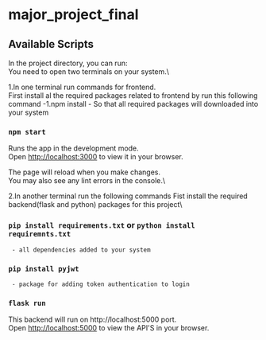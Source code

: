 # major_project_final
## Available Scripts

In the project directory, you can run:\
You need to open two terminals on your system.\

1.In one terminal run commands for frontend.\
First install al the required packages related to frontend by run this following command
    -1.npm install
    - So that all required packages will downloaded into your system
### `npm start`

Runs the app in the development mode.\
Open [http://localhost:3000](http://localhost:3000) to view it in your browser.

The page will reload when you make changes.\
You may also see any lint errors in the console.\


2.In another terminal run the following commands
Fist install the required backend(flask and python) packages for this project\
### `pip install requirements.txt` or `python install requiremnts.txt`
     - all dependencies added to your system
### `pip install pyjwt` 
     - package for adding token authentication to login

### `flask run`
This backend will run on http://localhost:5000 port.\
Open [http://localhost:5000](http://localhost:5000) to view the API'S in your browser.

